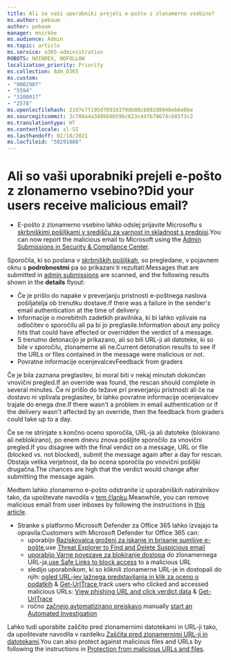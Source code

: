 ```yaml
---
title: Ali so vaši uporabniki prejeli e-pošto z zlonamerno vsebino?
ms.author: pebaum
author: pebaum
manager: mnirkhe
ms.audience: Admin
ms.topic: article
ms.service: o365-administration
ROBOTS: NOINDEX, NOFOLLOW
localization_priority: Priority
ms.collection: Adm_O365
ms.custom:
- "9002907"
- "5594"
- "3100017"
- "2578"
ms.openlocfilehash: 2197e7f195d789193798b80cb092d8046eb6e0be
ms.sourcegitcommit: 3c708a4a349b60b59bc623c44fb78674c685f3c2
ms.translationtype: HT
ms.contentlocale: sl-SI
ms.lasthandoff: 02/18/2021
ms.locfileid: "50291808"
---
```

# <a name="did-your-users-receive-malicious-email"></a><span data-ttu-id="e987f-102">Ali so vaši uporabniki prejeli e-pošto z zlonamerno vsebino?</span><span class="sxs-lookup"><span data-stu-id="e987f-102">Did your users receive malicious email?</span></span>

- <span data-ttu-id="e987f-103">E-pošto z zlonamerno vsebino lahko odslej prijavite Microsoftu s [skrbniškimi pošiljkami v središču za varnost in skladnost s predpisi](https://sip.protection.office.com/reportsubmission).</span><span class="sxs-lookup"><span data-stu-id="e987f-103">You can now report the malicious email to Microsoft using the [Admin Submissions in Security & Compliance Center](https://sip.protection.office.com/reportsubmission).</span></span>

<span data-ttu-id="e987f-104">Sporočila, ki so poslana v [skrbniških pošiljkah](https://sip.protection.office.com/reportsubmission), so pregledane, v pojavnem oknu s **podrobnostmi** pa so prikazani ti rezultati:</span><span class="sxs-lookup"><span data-stu-id="e987f-104">Messages that are submitted in [admin submissions](https://sip.protection.office.com/reportsubmission) are scanned, and the following results shown in the **details** flyout:</span></span>

- <span data-ttu-id="e987f-105">Če je prišlo do napake v preverjanju pristnosti e-poštnega naslova pošiljatelja ob trenutku dostave.</span><span class="sxs-lookup"><span data-stu-id="e987f-105">If there was a failure in the sender's email authentication at the time of delivery.</span></span>
- <span data-ttu-id="e987f-106">Informacije o morebitnih zadetkih pravilnika, ki bi lahko vplivale na odločitev o sporočilu ali pa bi jo preglasile.</span><span class="sxs-lookup"><span data-stu-id="e987f-106">Information about any policy hits that could have affected or overridden the verdict of a message.</span></span>
- <span data-ttu-id="e987f-107">S trenutno detonacijo je prikazano, ali so bili URL-ji ali datoteke, ki so bile v sporočilu, zlonamerne ali ne.</span><span class="sxs-lookup"><span data-stu-id="e987f-107">Current detonation results to see if the URLs or files contained in the message were malicious or not.</span></span>
- <span data-ttu-id="e987f-108">Povratne informacije ocenjevalcev</span><span class="sxs-lookup"><span data-stu-id="e987f-108">Feedback from graders</span></span>

<span data-ttu-id="e987f-109">Če je bila zaznana preglasitev, bi moral biti v nekaj minutah dokončan vnovični pregled.</span><span class="sxs-lookup"><span data-stu-id="e987f-109">If an override was found, the rescan should complete in several minutes.</span></span> <span data-ttu-id="e987f-110">Če ni prišlo do težave pri preverjanju pristnosti ali če na dostavo ni vplivala preglasitev, bi lahko povratne informacije ocenjevalcev trajale do enega dne.</span><span class="sxs-lookup"><span data-stu-id="e987f-110">If there wasn't a problem in email authentication or if the delivery wasn't affected by an override, then the feedback from graders could take up to a day.</span></span>

<span data-ttu-id="e987f-111">Če se ne strinjate s končno oceno sporočila, URL-ja ali datoteke (blokirano ali neblokirano), po enem dnevu znova pošljite sporočilo za vnovični pregled.</span><span class="sxs-lookup"><span data-stu-id="e987f-111">If you disagree with the final verdict on a message, URL or file (blocked vs. not blocked), submit the message again after a day for rescan.</span></span> <span data-ttu-id="e987f-112">Obstaja velika verjetnost, da bo ocena sporočila po vnovični pošiljki drugačna.</span><span class="sxs-lookup"><span data-stu-id="e987f-112">The chances are high that the verdict would change after submitting the message again.</span></span>

<span data-ttu-id="e987f-113">Medtem lahko zlonamerno e-pošto odstranite iz uporabniških nabiralnikov tako, da upoštevate navodila v [tem članku](https://docs.microsoft.com/microsoft-365/compliance/search-for-and-delete-messages-in-your-organization).</span><span class="sxs-lookup"><span data-stu-id="e987f-113">Meanwhile, you can remove malicious email from user inboxes by following the instructions in [this article](https://docs.microsoft.com/microsoft-365/compliance/search-for-and-delete-messages-in-your-organization).</span></span>

- <span data-ttu-id="e987f-114">Stranke s platformo Microsoft Defender za Office 365 lahko izvajajo ta opravila:</span><span class="sxs-lookup"><span data-stu-id="e987f-114">Customers with Microsoft Defender for Office 365 can:</span></span>
    - <span data-ttu-id="e987f-115">uporabijo [Raziskovalca groženj za iskanje in brisanje sumljive e-pošte](https://docs.microsoft.com/microsoft-365/security/office-365-security/investigate-malicious-email-that-was-delivered),</span><span class="sxs-lookup"><span data-stu-id="e987f-115">use [Threat Explorer to Find and Delete Suspicious email](https://docs.microsoft.com/microsoft-365/security/office-365-security/investigate-malicious-email-that-was-delivered)</span></span>
    - <span data-ttu-id="e987f-116">[uporabijo Varne povezave za blokiranje dostopa](https://docs.microsoft.com/microsoft-365/security/office-365-security/atp-safe-links) do zlonamernega URL-ja,</span><span class="sxs-lookup"><span data-stu-id="e987f-116">[use Safe Links to block access](https://docs.microsoft.com/microsoft-365/security/office-365-security/atp-safe-links) to a malicious URL</span></span>
    - <span data-ttu-id="e987f-117">sledijo uporabnikom, ki so kliknili zlonamerne URL-je in dostopali do njih: [ogled URL-jev lažnega predstavljanja in klik za oceno o podatkih](https://docs.microsoft.com/microsoft-365/security/office-365-security/threat-explorer) & [Get-UrlTrace](https://docs.microsoft.com/powershell/module/exchange/get-urltrace),</span><span class="sxs-lookup"><span data-stu-id="e987f-117">track users who clicked and accessed malicious URLs: [View phishing URL and click verdict data](https://docs.microsoft.com/microsoft-365/security/office-365-security/threat-explorer) & [Get-UrlTrace](https://docs.microsoft.com/powershell/module/exchange/get-urltrace)</span></span>
    - <span data-ttu-id="e987f-118">ročno [začnejo avtomatizirano preiskavo](https://docs.microsoft.com/microsoft-365/security/office-365-security/automated-investigation-response-office).</span><span class="sxs-lookup"><span data-stu-id="e987f-118">manually [start an Automated Investigation](https://docs.microsoft.com/microsoft-365/security/office-365-security/automated-investigation-response-office)</span></span>

<span data-ttu-id="e987f-119">Lahko tudi uporabite zaščito pred zlonamernimi datotekami in URL-ji tako, da upoštevate navodila v razdelku [Zaščita pred zlonamernimi URL-ji in datotekami](https://docs.microsoft.com/microsoft-365/security/office-365-security/protect-against-threats).</span><span class="sxs-lookup"><span data-stu-id="e987f-119">You can also protect against malicious files and URLs by following the instructions in [Protection from malicious URLs and files](https://docs.microsoft.com/microsoft-365/security/office-365-security/protect-against-threats).</span></span>